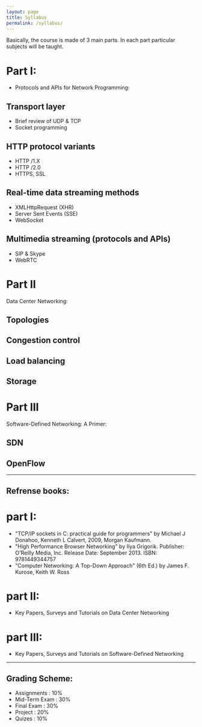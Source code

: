 ```yaml
---
layout: page
title: Syllabus
permalink: /syllabus/
---
```

Basically, the course is made of 3 main parts. In each part particular subjects will be taught.
# Part I:
- Protocols and APIs for Network Programming:

##   Transport layer 
-    Brief review of UDP & TCP 
-    Socket programming

##   HTTP protocol variants 
-    HTTP /1.X 
-    HTTP /2.0 
-    HTTPS, SSL 

##   Real-time data streaming methods 
-    XMLHttpRequest (XHR) 
-    Server Sent Events (SSE) 
-    WebSocket 

##   Multimedia streaming (protocols and APIs) 
-    SIP & Skype 
-    WebRTC


# Part II
Data Center Networking:

## Topologies 
## Congestion control 
## Load balancing 
## Storage


# Part III
Software-Defined Networking: A Primer:

## SDN
## OpenFlow

---

## Refrense books:

# part I:
 - "TCP/IP sockets in C: practical guide for programmers" by Michael J Donahoo, Kenneth L Calvert, 2009, Morgan Kaufmann.
 - "High Performance Browser Networking" by Ilya Grigorik. Publisher: O'Reilly Media, Inc. Release Date: September 2013.    ISBN: 9781449344757 
 - "Computer Networking: A Top-Down Approach" (6th Ed.) by James F. Kurose, Keith W. Ross 

# part II:
 - Key Papers, Surveys and Tutorials on Data Center Networking

# part III:
 - Key Papers, Surveys and Tutorials on Software-Defined Networking

---

## Grading Scheme:
 - Assignments : 10%
 - Mid-Term Exam : 30%
 - Final Exam : 30%
 - Project : 20%
 - Quizes : 10%
